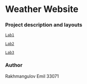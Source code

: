 # Weather Website

### Project description and layouts 

[`Lab1`](https://vk.com/@itmowebdev21-laboratornaya-rabota-1)

[`Lab2`](https://vk.com/@itmowebdev21-laboratornaya-rabota-2)

[`Lab3`](https://vk.com/@itmowebdev21-laboratornaya-rabota-3)

### Author
Rakhmangulov Emil 33071
